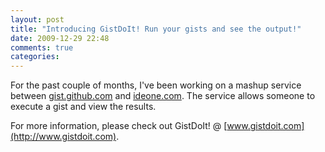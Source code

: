 ```yaml
---
layout: post
title: "Introducing GistDoIt! Run your gists and see the output!"
date: 2009-12-29 22:48
comments: true
categories:
---
```


For the past couple of months, I've been working on a mashup service between [gist.github.com](http://gist.github.com) and [ideone.com](http://ideone.com). The service allows someone to execute a gist and view the results.

For more information, please check out GistDoIt! @ [www.gistdoit.com](http://www.gistdoit.com).